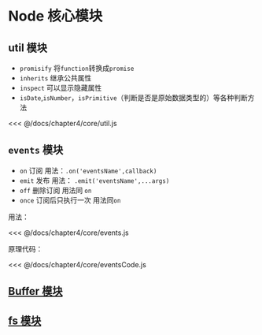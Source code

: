 # Node 核心模块

## util 模块

- `promisify` 将`function`转换成`promise`
- `inherits` 继承公共属性
- `inspect` 可以显示隐藏属性
- `isDate`,`isNumber`，`isPrimitive`（判断是否是原始数据类型的）等各种判断方法

<<< @/docs/chapter4/core/util.js

## `events` 模块

- `on` 订阅 用法：`.on('eventsName',callback)`
- `emit` 发布 用法： `.emit('eventsName',...args)`
- `off` 删除订阅 用法同 `on`
- `once` 订阅后只执行一次 用法同`on`

用法：

<<< @/docs/chapter4/core/events.js

原理代码：

<<< @/docs/chapter4/core/eventsCode.js

## [Buffer 模块][1]

## [fs 模块][2]

[1]: ./core/buffer
[2]: ./core/fs

